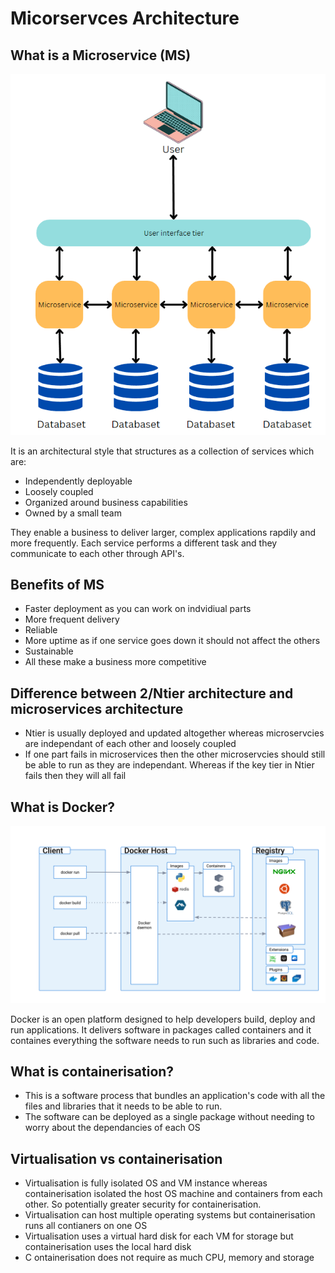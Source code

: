 # Micorservces Architecture

## What is a Microservice (MS)

![Alt text](MS%20diagram%202.png)

It is an architectural style that structures as a collection of services which are:
* Independently deployable
* Loosely coupled
* Organized around business capabilities
* Owned by a small team

They enable a business to deliver larger, complex applications rapdily and more frequently. Each service performs a different task  and they communicate to each other through API's.

## Benefits of MS
* Faster deployment as you can work on indvidiual parts
* More frequent delivery
* Reliable
* More uptime as if one service goes down it should not affect the others
* Sustainable
* All these make a business more competitive

## Difference between 2/Ntier architecture and microservices architecture
* Ntier is usually deployed and updated altogether whereas microservcies are independant of each other and loosely coupled
* If one part fails in microservices then the other microservcies should still be able to run as they are independant. Whereas if the key tier in Ntier fails then they will all fail

## What is Docker?

![Alt text](docker%20diagram.svg)

Docker is an open platform designed to help developers build, deploy and run applications. It delivers software in packages called containers and it containes everything the software needs to run such as libraries and code.

## What is containerisation?
* This is a software process that bundles an application's code with all the files and libraries that it needs to be able to run. 
* The software can be deployed as a single package without needing to worry about the dependancies of each OS

## Virtualisation vs containerisation
* Virtualisation is fully isolated OS and VM instance whereas containerisation isolated the host OS machine and containers from each other. So potentially greater security for containerisation.
* Virtualisation can host multiple operating systems but containerisation runs all contianers on one OS
* Virtualisation uses a virtual hard disk for each VM for storage but containerisation uses the local hard disk
* C ontainerisation does not require as much CPU, memory and storage